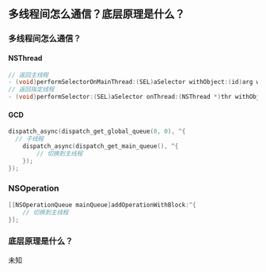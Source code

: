 ## 多线程间怎么通信？底层原理是什么？

### 多线程间怎么通信？

#### NSThread

```objective-c
// 返回主线程
- (void)performSelectorOnMainThread:(SEL)aSelector withObject:(id)arg waitUntilDone:(BOOL)wait;
// 返回指定线程
- (void)performSelector:(SEL)aSelector onThread:(NSThread *)thr withObject:(id)arg waitUntilDone:(BOOL)wait;
```

#### GCD

```objective-c
dispatch_async(dispatch_get_global_queue(0, 0), ^{
  // 子线程
    dispatch_async(dispatch_get_main_queue(), ^{
        // 切换到主线程
    });
}); 
```

### NSOperation

```objective-c
[[NSOperationQueue mainQueue]addOperationWithBlock:^{
    // 切换到主线程
}];
```





### 底层原理是什么？

未知